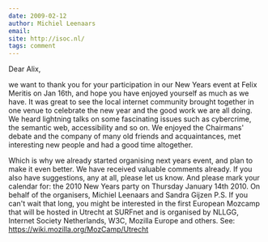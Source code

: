 ```yaml
---
date: 2009-02-12
author: Michiel Leenaars
email: 
site: http://isoc.nl/
tags: comment
---
```


Dear Alix,


we want to thank you for your participation in our New Years event at
Felix Meritis on Jan 16th, and hope you have enjoyed yourself as much
as we have. It was great to see the local internet community brought
together in one venue to celebrate the new year and the good work we
are all doing. We heard lightning talks on some fascinating issues such
as cybercrime, the semantic web, accessibility and so on. We enjoyed the
Chairmans' debate and the company of many old friends and
acquaintances, met interesting new people and had a good time
altogether.


Which is why we already started organising next years event, and plan
to make it even better. We have received valuable comments already. If
you also have suggestions, any at all, please let us know. And please
mark your calendar for:
the 2010 New Years party on Thursday January 14th 2010.
On behalf of the organisers,
Michiel Leenaars and Sandra Gijzen
P.S. If you can't wait that long, you might be interested in the first
European Mozcamp that will be hosted in Utrecht at SURFnet and is
organised by NLLGG, Internet Society Netherlands, W3C, Mozilla Europe
and others. See: https://wiki.mozilla.org/MozCamp/Utrecht

<!-- TODO: sort this out
In the rest of this mail we want to supply you with the answers to questions such as.
* I saw camera's. Where are the pictures?
* Can I get the slides of the lightning talks?
* What does that T-shirt I got mean?
* I forgot to get my free ENUM account, now what?
* There was something about a discount
* Can I register for next year already?
* Thanks a bunch to ...
I SAW CAMERA'S. WHERE ARE THE PICTURES?
Thanks to Miriam van der Have, both board member of OpenDoc Society and
member of Internet Society Netherlands, we have quite a large amount of
nice professional images from the event itself. You can find them here:
http://isoc.nl/img/2009-ny/foto.htm
(or alternatively at:
http://www.flickr.com/photos/newwws/sets/72157612852313551 )
You are free to use them for whatever (non-commercial) purpose you
like, please have the courtesy to include a proper reference. If you
have more pictures, we can put them online as well.
CAN I GET THE SLIDES OF THE LIGHTNING TALKS?
Yes you can. You can find all the slides on the Internet Society
website:
http://isoc.nl/activ/2009-newyear.htm
In fact, if you really like slides: we even posted all the New Years
messages that were shown on the main screen to the website here:
http://isoc.nl/img/2009-ny
So if you are interested in one of the job openings, or forgot to write
the name of that game accessibility website - just look it up.
WHAT DOES THAT T-SHIRT I GOT MEAN?
Hopefully you picked up a T-shirt in the patio where we had about 400
of these cool T-shirts to give away in all sizes. The back of the shirt
contained the oldest drawing known of the ARPANET, drawn 40 years ago
on a napkin this september. It shows the first two nodes of this
historical precursor to the internet. The graphic on the front side
contains two elements: the first is the 'universally applicable
fingerprint' of German minister of the interior Wolfgang Schauble, as
published by the German hackers from Chaos Computer Club last year as
part of the societal debate on including biometric data in identity
documents. The second is the famous 'fork bomb' poem by Amsterdam based
writer, programmer and activist Jaromil. In just thirteen attractive
characters of shell code you will find enough recursive power to bring
any UNIX-based system to a halt - and it looks pretty too. You work out
what that means, if anything.
We still have some extra shirts. If you join ISOC now (or indicated you
will join ISOC when you registered and send us a mail that you didn't
get your shirt at the event), we'll send you one. Get it while stocks
last, please indicate your preferred size  when you mail us at
ny2009@isoc.nl
I FORGOT TO GET MY FREE USER ENUM ACCOUNT.
With all those kind people, free drinks and talks you may have
forgotten to get your free ENUM account from the nice people at SIDN.
ENUM is basically a way to bridge telephony with the internet world -
actually anything a device running over the internet may want to know
about you when dialing your number. This includes your VoIP
reachability, instant messaging, real time text capacity, geographical
coordinates or where you publish your home page, twitter feed or GPG
key. If you are a developer, SIDN will be glad to help you to
understand this technology and create exiting applications for it. If
you are a consumer, get it and see what will happen with this pretty
interesting technology without any risk or cost - so that next year you
will be one of those people that can claim to be one of the first 500
people working with this new internet standard here in the Netherlands.
Now for those of you from abroad, sorry, you can only register Dutch
phone numbers (but if you want you can ask someone here to buy a local
SIM card for your cell phone and it'll work for you as well).
SIDN has extended the period in which you register an account up to
February 16th. This can be done by sending an email with your contact
details to: support@enum.nl.
THERE WAS SOMETHING ABOUT A DISCOUNT
Hxx foundation, organisers of the upcoming Hacking at Random conference
in August this year, were so friendly as to promise all the
participants of this new years event a discount to their hacker
conference extra-ordinaire. HAR is the celebratory fifth installment of
a major international conference held every four year in the
Netherlands. There will be thousands of IT-securityprofessionals
flocking to Vierhouten to look at criticial security issues on the
internet, but you will have the privilige of having paid less than them
if you claim your 5 euro discount with the code ISOC.
Register at: http://www.har2009.org
CAN I REGISTER FOR NEXT YEAR ALREADY?
Sure you can. Just go to http://isoc.nl/registratie as you did before.
The event will take place on January 14th 2009, and the venue will be
Pakhuis de Zwijger.
THANKS A BUNCH TO ...
We want to thank Jeroen Bulten, Dick Bulterman, Ivan Herman, Koen
Martens, Tom Peelen, Steven Pemberton, Eric Velleman, Ruud Vriens,
Annemarie Zielstra for their lightning talks. Jan Willem Broekema,
Daniel Karrenberg, Olaf Kolkman, Bert-Jaap Koops, Cees de Laat (filling
in for Bert Bakker who fell ill) and Monique van Dusseldorp (filling in
for Tom Kok who was absent for that same reason) for their wise words
during the Chairman's Debate. We want to thank all the sponsors -
AMS-ix, AT computing, DHPA, ISPconnect, Internet Society Netherlands,
Gridforum.nl, NLnet, Rednose, RIPE NCC, SIDN, SURFnet and TERENA. There
is no such thing as a free drink, unless someone pays for it. Further
thanks to Davina de Ranitz from the Felix Meritis team, Jan Willem
Broekema for being more onstage than offstage, Cees Segers for
logistics, Jaromil for writing the fork bomb code on the T-shirt, Chaos
Computer Club for getting the fingerprint from their Minister of the
Interior Wolfgang Schauble for that same shirt. Wessel de Valk and Jak
Boumans for their stewardship of the WSA.
And of course the staff, members, boards, supervisory boards, assurers,
users and fellows of:
Accessibility.nl - accessibility of ICT for people with disabilities
AMS-ix - the biggeset internetexchange on the planet
Bits of Freedom a.i.- foundation that stands for digital civil rights
CAcert - hands out digital  security certificates
Dutch Hosting Provider Association - association of hosting companies
Free Knowledge Institute - promotes free knowledge and free software
Gridforum.nl - association for grid and  cloud professionals
Hxx - organises ao. Hacking at Random 2009
ISPconnect - association of Internet Service Providers
Internet Society Nederland - vereniging die hoedt over het internet
NLnet - filantropic investor stimulating open technologies
NLnet Labs - R&D in the area of internet technology
Oophaga - stimulates safety, security and privacy
OpenDoc Society - knowledge platform around open document formats
RIPE NCC - Regional Internet Registry (RIR)
SELF - platform for free educational and training materials
SIDN - the organisation behing .nl and ENUM in Nederland
SURFnet - national research network for higher education and research
Terena - Trans-European Research and Education Networking Association
Vereniging Open Domein - the public domain on the internet
Vrijschrift - information freedom and protection of privacy
W3C Benelux - the Benelux office of the web standards organisation
And all of you for showing up and making it a great event! -->
